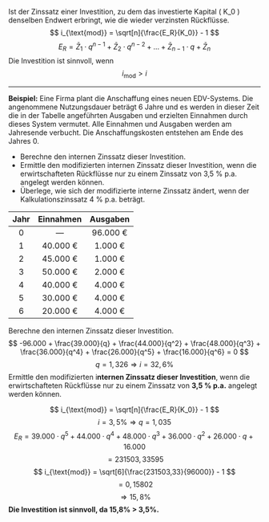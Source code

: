 Ist der Zinssatz einer Investition, zu dem das investierte Kapital \( K_0 \) denselben Endwert erbringt, wie die wieder verzinsten Rückflüsse. 
$$ i_{\text{mod}} = \sqrt[n]{\frac{E_R}{K_0}} - 1 $$ $$ E_R = \bar{Z}_1 \cdot q^{n-1} + \bar{Z}_2 \cdot q^{n-2} + \ldots + \bar{Z}_{n-1} \cdot q + \bar{Z}_n $$ Die Investition ist sinnvoll, wenn 
$$
i_{\text{mod}} > i
$$
___
**Beispiel:** Eine Firma plant die Anschaffung eines neuen EDV-Systems. Die angenommene Nutzungsdauer beträgt 6 Jahre und es werden in dieser Zeit die in der Tabelle angeführten Ausgaben und erzielten Einnahmen durch dieses System vermutet. Alle Einnahmen und Ausgaben werden am Jahresende verbucht. Die Anschaffungskosten entstehen am Ende des Jahres 0.

- Berechne den internen Zinssatz dieser Investition.
- Ermittle den modifizierten internen Zinssatz dieser Investition, wenn die erwirtschafteten Rückflüsse nur zu einem Zinssatz von 3,5 % p.a. angelegt werden können.
- Überlege, wie sich der modifizierte interne Zinssatz ändert, wenn der Kalkulationszinssatz 4 % p.a. beträgt.

| Jahr | Einnahmen | Ausgaben |
| :--: | :-------: | :------: |
|  0   |     —     | 96.000 € |
|  1   | 40.000 €  | 1.000 €  |
|  2   | 45.000 €  | 1.000 €  |
|  3   | 50.000 €  | 2.000 €  |
|  4   | 40.000 €  | 4.000 €  |
|  5   | 30.000 €  | 4.000 €  |
|  6   | 20.000 €  | 4.000 €  |

Berechne den internen Zinssatz dieser Investition.
$$
-96.000 + \frac{39.000}{q} + \frac{44.000}{q^2} + \frac{48.000}{q^3} + \frac{36.000}{q^4} + \frac{26.000}{q^5} + \frac{16.000}{q^6} = 0
$$
$$ q = 1,326 \Rightarrow i = 32,6\% $$
Ermittle den modifizierten i**nternen Zinssatz dieser Investition**, wenn die erwirtschafteten Rückflüsse nur zu einem Zinssatz von **3,5 % p.a.** angelegt werden können.

$$ i_{\text{mod}} = \sqrt[n]{\frac{E_R}{K_0}} - 1 $$
$$
i = 3,5\% \Rightarrow q = 1,035
$$
$$
E_R = 39.000 \cdot q^5 + 44.000 \cdot q^4 + 48.000 \cdot q^3 + 36.000 \cdot q^2 + 26.000 \cdot q + 16.000
$$
$$
= 231503,33595
$$
$$ i_{\text{mod}} = \sqrt[6]{\frac{231503,33}{96000}} - 1 $$ $$ = 0,15802 $$ $$ \Rightarrow 15,8\% $$
**Die Investition ist sinnvoll, da 15,8% > 3,5%.**

